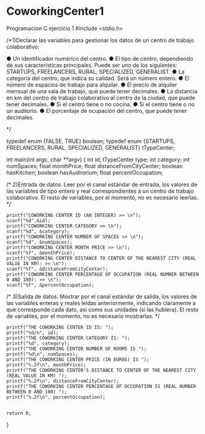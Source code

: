 # CoworkingCenter1
Programacion C ejercicio 1
#include <stdio.h>

/*1)Declarar las variables para gestionar los datos de un centro de
trabajo colaborativo:
 
● Un identificador numérico del centro.
● El tipo de centro, dependiendo de sus características principales. Puede ser uno de
los siguientes: STARTUPS, FREELANCERS, RURAL, SPECIALIZED,
GENERALIST.
● La categoría del centro, que indica su calidad. Será un número entero.
● El número de espacios de trabajo para alquilar.
● El precio de alquiler mensual de una sala de trabajo, que puede tener decimales.
● La distancia en km del centro de trabajo colaborativo al centro de la ciudad, que
puede tener decimales.
● Si el centro tiene o no cocina.
● Si el centro tiene o no un auditorio.
● El porcentaje de ocupación del centro, que puede tener decimales.

 */

typedef enum {FALSE, TRUE} boolean;
typedef enum {STARTUPS, FREELANCERS, RURAL, SPECIALIZED, GENERALIST} tTypeCenter;

int main(int argc, char **argv)
{
	int id;
	tTypeCenter type;
	int category;
	int numSpaces;
	float monthPrice;
	float distanceFromCityCenter;
	boolean hasKitchen;
	boolean hasAudirorium;
	float percentOccupation;
	
/* 2)Entrada de datos. Leer por el canal estándar de entrada, los valores de las variables
de tipo entero y real correspondientes a un centro de trabajo colaborativo. El resto de
variables, por el momento, no es necesario leerlas. */
	
	printf("COWORKING CENTER ID (AN INTEGER) >> \n");
	scanf("%d",&id);
	printf("COWORKING CENTER CATEGORY >> \n");
	scanf("%d", &category);
	printf("COWORKING CENTER NUMBER OF SPACES >> \n");
	scanf("%d", &numSpaces);
	printf("COWORKING CENTER MONTH PRICE >> \n");
	scanf("%f", &monthPrice);
	printf("COWORKING CENTER DISTANCE TO CENTER OF THE NEAREST CITY (REAL VALUE IN KM): >> \n");
	scanf("%f", &distanceFromCityCenter);
	printf("COWORKING CENTER PERCENTAGE OF OCCUPATION (REAL NUMBER BETWEEN 0 AND 100): >> \n");
	scanf("%f", &percentOccupation);
	
/* 3)Salida de datos. Mostrar por el canal estándar de salida, los valores de las variables
enteras y reales leídas anteriormente, indicando claramente a qué corresponde cada dato,
así como sus unidades (si las hubiera). El resto de variables, por el momento, no es
necesario mostrarlas. */

	printf("THE COWORKING CENTER ID IS: ");
	printf("%d/n", id);
	printf("THE COWORKING CENTER CATEGORY IS: ");
	printf("%d", category);
	printf("THE COWORKING CENTER NUMBER OF ROOMS IS ");
    printf("%d\n", numSpaces);
    printf("THE COWORKING CENTER PRICE (IN EUROS) IS ");
    printf("%.2f\n", monthPrice);
    printf("THE COWORKING CENTER'S DISTANCE TO CENTER OF THE NEAREST CITY (REAL VALUE IN KM) ");
    printf("%.2f\n", distanceFromCityCenter);
    printf("THE COWORKING CENTER PERCENTAGE OF OCCUPATION IS (REAL NUMBER BETWEEN 0 AND 100) ");
    printf("%.2f\n", percentOccupation);


	return 0;
}
	
